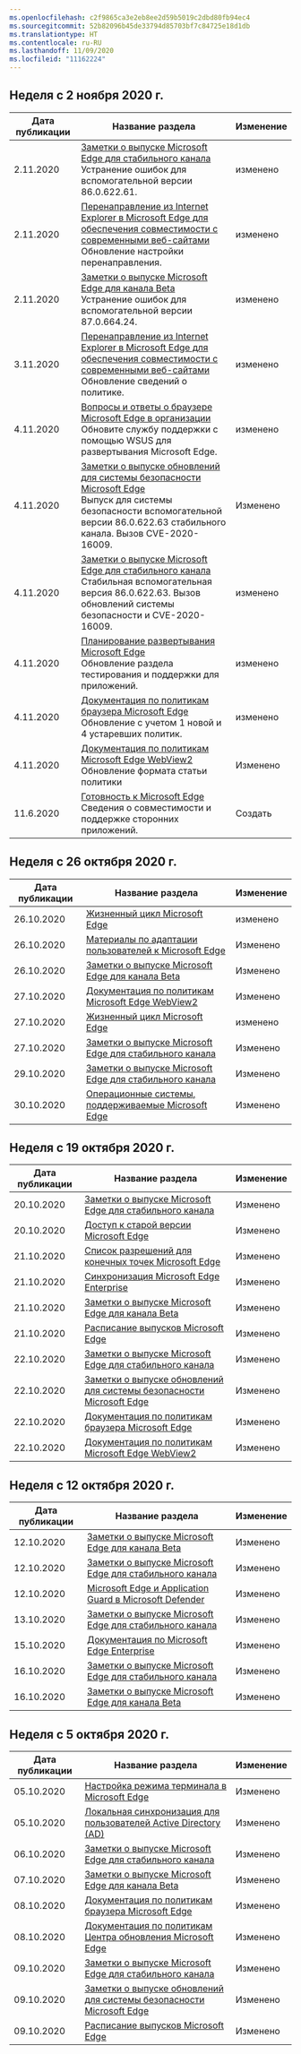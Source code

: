```yaml
---
ms.openlocfilehash: c2f9865ca3e2eb8ee2d59b5019c2dbd80fb94ec4
ms.sourcegitcommit: 52b82096b45de33794d85703bf7c84725e18d1db
ms.translationtype: HT
ms.contentlocale: ru-RU
ms.lasthandoff: 11/09/2020
ms.locfileid: "11162224"
---
```

<!-- This file is generated automatically each week. Changes made to this file will be overwritten.-->

## Неделя с 2 ноября 2020 г.


| Дата публикации |Название раздела | Изменение |
|------|------------|--------|
| 2.11.2020 | [Заметки о выпуске Microsoft Edge для стабильного канала](/DeployEdge/microsoft-edge-relnote-stable-channel)<br>Устранение ошибок для вспомогательной версии 86.0.622.61. | изменено |
| 2.11.2020 | [Перенаправление из Internet Explorer в Microsoft Edge для обеспечения совместимости с современными веб-сайтами](/DeployEdge/edge-learnmore-neededge)<br>Обновление настройки перенаправления. | изменено |
| 2.11.2020 | [Заметки о выпуске Microsoft Edge для канала Beta](/DeployEdge/microsoft-edge-relnote-beta-channel)<br>Устранение ошибок для вспомогательной версии 87.0.664.24. | изменено |
| 3.11.2020 | [Перенаправление из Internet Explorer в Microsoft Edge для обеспечения совместимости с современными веб-сайтами](/DeployEdge/edge-learnmore-neededge)<br>Обновление сведений о политике. | изменено |
| 4.11.2020 | [Вопросы и ответы о браузере Microsoft Edge в организации](/DeployEdge/faqs-edge-in-the-enterprise)<br>Обновите службу поддержки с помощью WSUS для развертывания Microsoft Edge. | изменено |
| 4.11.2020 | [Заметки о выпуске обновлений для системы безопасности Microsoft Edge](/DeployEdge/microsoft-edge-relnotes-security)<br>Выпуск для системы безопасности вспомогательной версии 86.0.622.63 стабильного канала. Вызов CVE-2020-16009. | Изменено |
| 4.11.2020 | [Заметки о выпуске Microsoft Edge для стабильного канала](/DeployEdge/microsoft-edge-relnote-stable-channel)<br>Стабильная вспомогательная версия 86.0.622.63. Вызов обновлений системы безопасности и CVE-2020-16009. | изменено |
| 4.11.2020 | [Планирование развертывания Microsoft Edge](/DeployEdge/deploy-edge-plan-deployment)<br>Обновление раздела тестирования и поддержки для приложений. | изменено |
| 4.11.2020 | [Документация по политикам браузера Microsoft Edge](/DeployEdge/microsoft-edge-policies)<br>Обновление с учетом 1 новой и 4 устаревших политик. | изменено |
| 4.11.2020 | [Документация по политикам Microsoft Edge WebView2](/DeployEdge/microsoft-edge-webview-policies)<br>Обновление формата статьи политики | Изменено |
| 11.6.2020 | [Готовность к Microsoft Edge](/DeployEdge/deploy-edge-ready-for-edge)<br>Сведения о совместимости и поддержке сторонних приложений. | Создать |


## Неделя с 26 октября 2020 г.


| Дата публикации |Название раздела | Изменение |
|------|------------|--------|
| 26.10.2020 | [Жизненный цикл Microsoft Edge](/DeployEdge/microsoft-edge-support-lifecycle) | изменено |
| 26.10.2020 | [Материалы по адаптации пользователей к Microsoft Edge](/DeployEdge/microsoft-edge-customer-adoption-kit) | Изменено |
| 26.10.2020 | [Заметки о выпуске Microsoft Edge для канала Beta](/DeployEdge/microsoft-edge-relnote-beta-channel) | Изменено |
| 27.10.2020 | [Документация по политикам Microsoft Edge WebView2](/DeployEdge/microsoft-edge-webview-policies) | Изменено |
| 27.10.2020 | [Жизненный цикл Microsoft Edge](/DeployEdge/microsoft-edge-support-lifecycle) | изменено |
| 27.10.2020 | [Заметки о выпуске Microsoft Edge для стабильного канала](/DeployEdge/microsoft-edge-relnote-stable-channel) | Изменено |
| 29.10.2020 | [Заметки о выпуске Microsoft Edge для стабильного канала](/DeployEdge/microsoft-edge-relnote-stable-channel) | Изменено |
| 30.10.2020 | [Операционные системы, поддерживаемые Microsoft Edge](/DeployEdge/microsoft-edge-supported-operating-systems) | Изменено |


## Неделя с 19 октября 2020 г.


| Дата публикации |Название раздела | Изменение |
|------|------------|--------|
| 20.10.2020 | [Заметки о выпуске Microsoft Edge для стабильного канала](/DeployEdge/microsoft-edge-relnote-stable-channel) | Изменено |
| 20.10.2020 | [Доступ к старой версии Microsoft Edge](/DeployEdge/microsoft-edge-sysupdate-access-old-edge) | Изменено |
| 21.10.2020 | [Список разрешений для конечных точек Microsoft Edge](/DeployEdge/microsoft-edge-security-endpoints) | Изменено |
| 21.10.2020 | [Синхронизация Microsoft Edge Enterprise](/DeployEdge/microsoft-edge-enterprise-sync) | Изменено |
| 21.10.2020 | [Заметки о выпуске Microsoft Edge для канала Beta](/DeployEdge/microsoft-edge-relnote-beta-channel) | Изменено |
| 21.10.2020 | [Расписание выпусков Microsoft Edge](/DeployEdge/microsoft-edge-release-schedule) | Изменено |
| 22.10.2020 | [Заметки о выпуске Microsoft Edge для стабильного канала](/DeployEdge/microsoft-edge-relnote-stable-channel) | Изменено |
| 22.10.2020 | [Заметки о выпуске обновлений для системы безопасности Microsoft Edge](/DeployEdge/microsoft-edge-relnotes-security) | Изменено |
| 22.10.2020 | [Документация по политикам браузера Microsoft Edge](/DeployEdge/microsoft-edge-policies) | Изменено |
| 22.10.2020 | [Документация по политикам Microsoft Edge WebView2](/DeployEdge/microsoft-edge-webview-policies) | Изменено |


## Неделя с 12 октября 2020 г.


| Дата публикации |Название раздела | Изменение |
|------|------------|--------|
| 12.10.2020 | [Заметки о выпуске Microsoft Edge для канала Beta](/DeployEdge/microsoft-edge-relnote-beta-channel) | Изменено |
| 12.10.2020 | [Заметки о выпуске Microsoft Edge для стабильного канала](/DeployEdge/microsoft-edge-relnote-stable-channel) | Изменено |
| 12.10.2020 | [Microsoft Edge и Application Guard в Microsoft Defender](/DeployEdge/microsoft-edge-security-windows-defender-application-guard) | Изменено |
| 13.10.2020 | [Заметки о выпуске Microsoft Edge для стабильного канала](/DeployEdge/microsoft-edge-relnote-stable-channel) | Изменено |
| 15.10.2020 | [Документация по Microsoft Edge Enterprise](/DeployEdge/index) | Изменено |
| 16.10.2020 | [Заметки о выпуске Microsoft Edge для стабильного канала](/DeployEdge/microsoft-edge-relnote-stable-channel) | Изменено |
| 16.10.2020 | [Заметки о выпуске Microsoft Edge для канала Beta](/DeployEdge/microsoft-edge-relnote-beta-channel) | Изменено |


## Неделя с 5 октября 2020 г.


| Дата публикации |Название раздела | Изменение |
|------|------------|--------|
| 05.10.2020 | [Настройка режима терминала в Microsoft Edge](/DeployEdge/microsoft-edge-configure-kiosk-mode) | Изменено |
| 05.10.2020 | [Локальная синхронизация для пользователей Active Directory (AD)](/DeployEdge/microsoft-edge-on-premises-sync) | Изменено |
| 06.10.2020 | [Заметки о выпуске Microsoft Edge для стабильного канала](/DeployEdge/microsoft-edge-relnote-stable-channel) | Изменено |
| 07.10.2020 | [Заметки о выпуске Microsoft Edge для канала Beta](/DeployEdge/microsoft-edge-relnote-beta-channel) | Изменено |
| 08.10.2020 | [Документация по политикам браузера Microsoft Edge](/DeployEdge/microsoft-edge-policies) | Изменено |
| 08.10.2020 | [Документация по политикам Центра обновления Microsoft Edge](/DeployEdge/microsoft-edge-update-policies) | Изменено |
| 09.10.2020 | [Заметки о выпуске Microsoft Edge для стабильного канала](/DeployEdge/microsoft-edge-relnote-stable-channel) | Изменено |
| 09.10.2020 | [Заметки о выпуске обновлений для системы безопасности Microsoft Edge](/DeployEdge/microsoft-edge-relnotes-security) | Изменено |
| 09.10.2020 | [Расписание выпусков Microsoft Edge](/DeployEdge/microsoft-edge-release-schedule) | Изменено |
